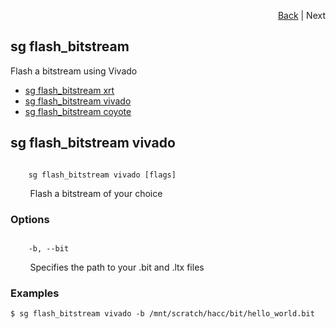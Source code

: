 <div id="readme" class="Box-body readme blob js-code-block-container">
<article class="markdown-body entry-content p-3 p-md-6" itemprop="text">
<p align="right">
<a href="https://github.com/fpgasystems/hacc/blob/main/docs/CLI.md#cli">Back</a> | Next
</p>

# sg flash_bitstream
Flash a bitstream using Vivado

* [sg flash_bitstream xrt]()
* [sg flash_bitstream vivado](#sg-flashbitstream-vivado)
* [sg flash_bitstream coyote]()

## sg flash_bitstream vivado
<code>
  &nbsp; sg flash_bitstream vivado [flags]
</code>
<p>
  &nbsp; &nbsp; &nbsp; &nbsp; Flash a bitstream of your choice
</p>

### Options
<code>
  &nbsp; -b, --bit <string>
</code>
<p>
  &nbsp; &nbsp; &nbsp; &nbsp; Specifies the path to your .bit and .ltx files
</p>




### Examples
```
$ sg flash_bitstream vivado -b /mnt/scratch/hacc/bit/hello_world.bit
```